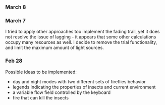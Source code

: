 ### March 8





### March 7

I tried to apply other approaches too implement the fading trail, yet it does not resolve the issue of lagging - it appears that some other calculations occupy many resources as well. I decide to remove the trial functionality, and limit the maximum amount of light sources.



### Feb 28

Possible ideas to be implemented:

- day and night modes with two different sets of fireflies behavior
- legends indicating the properties of insects and current environment
- a variable flow field controlled by the keyboard
- fire that can kill the insects
